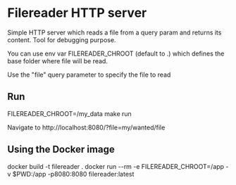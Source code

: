 # Filereader HTTP server

Simple HTTP server which reads a file from a query param
and returns its content. Tool for debugging purpose.

You can use env var FILEREADER_CHROOT (default to .) which defines the base folder where file will be read.

Use the "file" query parameter to specify the file to read

## Run

FILEREADER_CHROOT=/my_data make run

Navigate to http://localhost:8080/?file=my/wanted/file

## Using the Docker image

docker build -t filereader .
docker run --rm -e FILEREADER_CHROOT=/app -v $PWD:/app -p8080:8080 filereader:latest